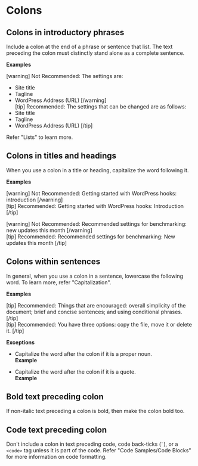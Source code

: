 # Colons

## Colons in introductory phrases

Include a colon at the end of a phrase or sentence that list. The text preceding the colon must distinctly stand alone as a complete sentence.

**Examples**  

[warning]
Not Recommended: The settings are:
- Site title
- Tagline
- WordPress Address (URL)
[/warning]  
[tip]
Recommended: The settings that can be changed are as follows:
- Site title
- Tagline
- WordPress Address (URL)
[/tip]

Refer "Lists" to learn more.

## Colons in titles and headings

When you use a colon in a title or heading, capitalize the word following it.

**Examples**  

[warning] Not Recommended: Getting started with WordPress hooks: introduction [/warning]  
[tip] Recommended: Getting started with WordPress hooks: Introduction [/tip]

[warning] Not Recommended: Recommended settings for benchmarking: new updates this month [/warning]  
[tip] Recommended: Recommended settings for benchmarking: New updates this month [/tip]

## Colons within sentences

In general, when you use a colon in a sentence, lowercase the following word. To learn more, refer "Capitalization".

**Examples**  

[tip] Recommended: Things that are encouraged: overall simplicity of the document; brief and concise sentences; and using conditional phrases. [/tip]  
[tip] Recommended: You have three options: copy the file, move it or delete it.  [/tip]

**Exceptions**  

- Capitalize the word after the colon if it is a proper noun.  
 **Example**  
 
- Capitalize the word after the colon if it is a quote.  
 **Example**  

## Bold text preceding colon

If non-italic text preceding a colon is bold, then make the colon bold too.

## Code text preceding colon

Don't include a colon in text preceding code, code back-ticks (``` ` ```), or a `<code>` tag unless it is part of the code.
Refer "Code Samples/Code Blocks" for more information on code formatting.
